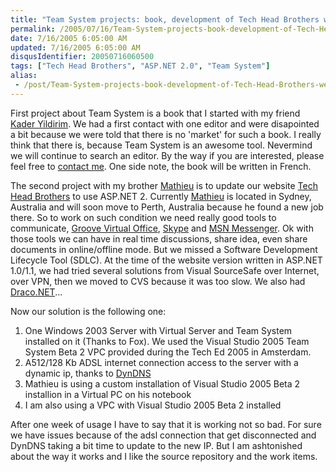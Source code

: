 ```yaml
---
title: "Team System projects: book, development of Tech Head Brothers website"
permalink: /2005/07/16/Team-System-projects-book-development-of-Tech-Head-Brothers-website/
date: 7/16/2005 6:05:00 AM
updated: 7/16/2005 6:05:00 AM
disqusIdentifier: 20050716060500
tags: ["Tech Head Brothers", "ASP.NET 2.0", "Team System"]
alias:
 - /post/Team-System-projects-book-development-of-Tech-Head-Brothers-website.aspx/index.html
---
```

First project about Team System is a book that I started with my friend 
[Kader 
Yildirim](http://www.techheadbrothers.com/DesktopDefault.aspx?tabindex=7&tabid=19&id=5). We had a first contact with one editor and were disapointed a bit 
because we were told that there is no 'market' for such a book. I really think 
that there is, because Team System is an awesome tool. Nevermind we will 
continue to search an editor. By the way if you are interested, please feel free 
to [contact me](mailto:laurent.kempe@techheadbrothers.com). One side 
note, the book will be written in French.

The second project with my brother [Mathieu](http://myaustraliantrip.blogspot.com/) is to 
update our website [Tech Head 
Brothers](http://www.techheadbrothers.com/) to use ASP.NET 2. Currently [Mathieu](http://www.techheadbrothers.com/DesktopDefault.aspx?tabindex=7&tabid=19&id=3) 
is located in Sydney, Australia and will soon move to Perth, Australia because 
he found a new job there. So to work on such condition we need really good tools 
to communicate, [Groove Virtual 
Office](http://www.groove.net/home/index.cfm), [Skype](http://www.skype.com/) and [MSN 
Messenger](http://www.techheadbrothers.com/DesktopDefault.aspx?tabindex=7&tabid=19&id=3). Ok with those tools we can have in real time discussions, share 
idea, even share documents in online/offline mode. But we missed a Software 
Development Lifecycle Tool (SDLC). At the time of the website version written in 
ASP.NET 1.0/1.1, we had tried several solutions from Visual SourceSafe over 
Internet, over VPN, then we moved to CVS because it was too slow. We also had [Draco.NET](http://draconet.sourceforge.net/)...
<!-- more -->

Now our solution is the following one:

1.  One Windows 2003 Server with Virtual Server and Team System installed on 
  it (Thanks to Fox). We used the Visual Studio 2005 Team System Beta 2 VPC 
  provided during the Tech Ed 2005 in Amsterdam.
2.  A512/128 Kb ADSL internet connection access to the server with a 
  dynamic ip, thanks to [DynDNS](http://www.dyndns.org)
3.  Mathieu is using a custom installation of Visual Studio 2005 Beta 2 
  installion in a Virtual PC on his notebook
4.  I am also using a VPC with Visual Studio 2005 Beta 2 installed


After one week of usage I have to say that it is working not so bad. For sure 
we have issues because of the adsl connection that get disconnected and DynDNS 
taking a bit time to update to the new IP. But I am ashtonished about the way it 
works and I like the source repository and the work items.
